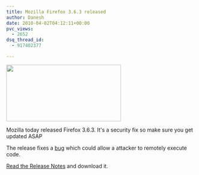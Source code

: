 ```yaml
---
title: Mozilla Firefox 3.6.3 released
author: Danesh
date: 2010-04-02T04:12:11+00:00
pvc_views:
  - 2652
dsq_thread_id:
  - 917402377

---
```

<img loading="lazy" class="alignnone size-full wp-image-687" title="firefox-logo" src="/wp-content/uploads/2008/07/firefox-logo.png" alt="" width="305" height="150" />

Mozilla today released Firefox 3.6.3. It's a security fix so make sure you get updated ASAP

The release fixes a [bug][1] which could allow a attacker to remotely execute code.

[Read the Release Notes][2] and download it.

 [1]: http://www.mozilla.org/security/announce/2010/mfsa2010-08.html
 [2]: http://www.mozilla.com/en-US/firefox/3.6.2/releasenotes/